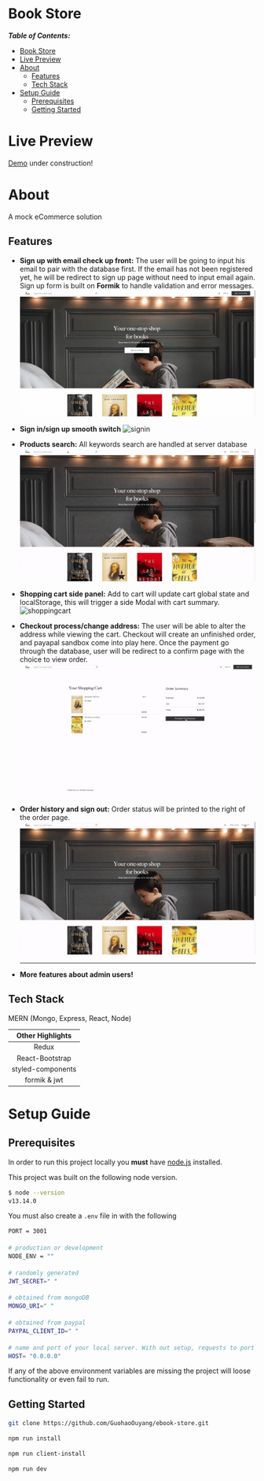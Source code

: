 # Book Store

**_Table of Contents:_**

- [Book Store](#book-store)
- [Live Preview](#live-preview)
- [About](#about)
  - [Features](#features)
  - [Tech Stack](#tech-stack)
- [Setup Guide](#setup-guide)
  - [Prerequisites](#prerequisites)
  - [Getting Started](#getting-started)

# Live Preview

[Demo](http://ec2-15-223-64-87.ca-central-1.compute.amazonaws.com/) under construction!

# About

A mock eCommerce solution

## Features

- **Sign up with email check up front:** The user will be going to input his email to pair with the database first. If the email has not been registered yet, he will be redirect to sign up page without need to input email again. Sign up form is built on **Formik** to handle validation and error messages.
  ![signup](/client/src/utils/images/signup.gif)
  <br>

- **Sign in/sign up smooth switch**
  ![signin](/client/src/utils/images/signin.gif)
  <br>

- **Products search:** All keywords search are handled at server database
  ![search](/client/src/utils/images/search.gif)
  <br>

- **Shopping cart side panel:** Add to cart will update cart global state and localStorage, this will trigger a side Modal with cart summary.
  ![shoppingcart](/client/src/utils/images/shoppingcart.gif)
  <br>

- **Checkout process/change address:** The user will be able to alter the address while viewing the cart. Checkout will create an unfinished order, and payapal sandbox come into play here. Once the payment go through the database, user will be redirect to a confirm page with the choice to view order.
  ![checkout](/client/src/utils/images/checkout.gif)
  <br>

- **Order history and sign out:** Order status will be printed to the right of the order page.
  ![history_signout](/client/src/utils/images/history_signout.gif)
  <br>

  <hr>

- **More features about admin users!**

## Tech Stack

MERN (Mongo, Express, React, Node)

| Other Highlights  |
| :---------------: |
|       Redux       |
|  React-Bootstrap  |
| styled-components |
|   formik & jwt    |

# Setup Guide

## Prerequisites

In order to run this project locally you **must** have [node.js](https://nodejs.org/en/) installed.

This project was built on the following node version.

```bash
$ node --version
v13.14.0
```

You must also create a `.env` file in with the following

```bash
PORT = 3001

# production or development
NODE_ENV = ""

# randomly generated
JWT_SECRET=" "

# obtained from mongoDB
MONGO_URI=" "

# obtained from paypal
PAYPAL_CLIENT_ID=" "

# name and port of your local server. With out setup, requests to port 3000 are proxied to the backend.
HOST= "0.0.0.0"
```

If any of the above environment variables are missing the project will loose functionality or even fail to run.

## Getting Started

```bash
git clone https://github.com/GuohaoOuyang/ebook-store.git
```

```bash
npm run install
```

```bash
npm run client-install
```

```bash
npm run dev
```
